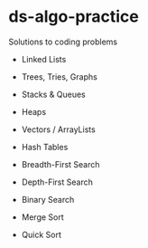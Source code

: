 # ds-algo-practice
Solutions to coding problems

- Linked Lists
- Trees, Tries, Graphs
- Stacks & Queues
- Heaps
- Vectors / ArrayLists
- Hash Tables

- Breadth-First Search
- Depth-First Search
- Binary Search
- Merge Sort
- Quick Sort


